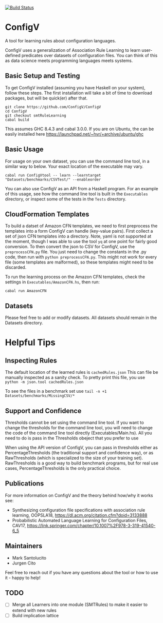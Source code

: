 [![Build Status](https://travis-ci.com/ConfigV/ConfigV.svg?branch=master)](https://travis-ci.com/ConfigV/ConfigV)

# ConfigV

A tool for learning rules about configuration languages. 

ConfigV uses a generalization of Association Rule Learning to learn user-defined predicates over datasets of configuration files. You can think of this as data science meets programming languages meets systems.

## Basic Setup and Testing

To get ConfigV installed (assuming you have Haskell on your system), follow these steps.
The first installation will take a bit of time to download packages, but will be quick(er) after that.

```
git clone https://github.com/ConfigV/ConfigV
cd ConfigV
git checkout smtRuleLearning
cabal build
```

This assumes GHC 8.4.3 and cabal 3.0.0.
If you are on Ubuntu, the can be easily installed here https://launchpad.net/~hvr/+archive/ubuntu/ghc

## Basic Usage

For usage on your own dataset, you can use the command line tool, in a similar way to below. Your exact location of the executable may vary.

```
cabal run ConfigVtool -- learn --learntarget "Datasets/benchmarks/CSVTest/" --enableorder 
```

You can also use ConfigV as an API from a Haskell program. For an example of this usage, see how the command line tool is built in the ```Executables``` directory, or inspect some of the tests in the ```Tests``` directory.

## CloudFormation Templates

To build a datset of Amazon CFN templates, we need to first preprocess the templates into a form ConfigV can handle (key-value pairs).
First collect a set of json CFN templates into a directory.
Note, yaml is not supported at the moment, though I was able to use the tool ```yq``` at one point for fairly good conversion.
To then convert the json to CSV for ConfigV, use the ```preprocessCFN.py``` file. You just need to change the constants in the .py code, then run with ```python preprocessCFN.py```.
This might not work for every file (some templates are malformed), so these templates might need to be discarded.

To run the learning process on the Amazon CFN templates, check the settings in ```Executables/AmazonCFN.hs```, then run:

```
cabal run AmazonCFN
```

## Datasets

Please feel free to add or modify datasets. All datasets should remain in the Datasets directory.

# Helpful Tips

## Inspecting Rules
The default location of the learned rules is ```cachedRules.json```
This can file be manually inspected as a sanity check. 
To pretty print this file, you use ```python -m json.tool cachedRules.json```

To see the files in a benchmark set use ```tail -n +1 Datasets/benchmarks/MissingCSV/*```

## Support and Confidence 

Thresholds cannot be set using the command line tool. If you want to change the thresholds for the command line tool, you will need to change the code of the command line tool directly (Executables/Main.hs). All you need to do is pass in the Thresholds obeject that you prefer to use

When using the API version of ConfigV, you can pass in thresholds either as PercentageThresholds (the traditional support and confidence way), or as RawThresholds (which is specialized to the size of your training set). RawThresholds is a good way to build benchmark programs, but for real use cases, PercentageThresholds is the only practical choice.

## Publications

For more information on ConfigV and the theory behind how/why it works see:

- Synthesizing configuration file specifications with association rule learning, OOPSLA18, https://dl.acm.org/citation.cfm?doid=3133888
- Probabilistic Automated Language Learning for Configuration Files, CAV17, https://link.springer.com/chapter/10.1007%2F978-3-319-41540-6_5

## Maintainers

- Mark Santolucito
- Jurgen Cito 

Feel free to reach out if you have any questions about the tool or how to use it - happy to help!

## TODO

- [ ] Merge all Learners into one module (SMTRules) to make it easier to extend with new rules
- [ ] Build implication lattice
